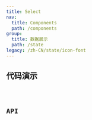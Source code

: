 ```yaml
---
title: Select
nav:
  title: Components
  path: /components
group:
  title: 数据展示
  path: /state
legacy: /zh-CN/state/icon-font
---
```


## 代码演示

<code src="../demos/Select.jsx" />

## API
